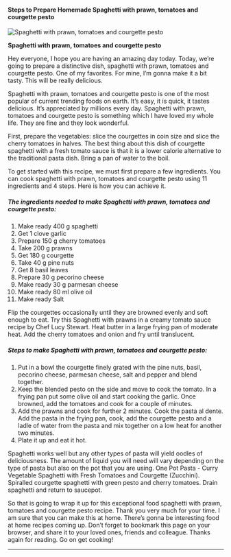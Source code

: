             

#### Steps to Prepare Homemade Spaghetti with prawn, tomatoes and courgette pesto

![Spaghetti with prawn, tomatoes and courgette pesto](https://img-global.cpcdn.com/recipes/7d634b079fca2d39/751x532cq70/spaghetti-with-prawn-tomatoes-and-courgette-pesto-recipe-main-photo.jpg)

**Spaghetti with prawn, tomatoes and courgette pesto**

Hey everyone, I hope you are having an amazing day today. Today, we’re going to prepare a distinctive dish, spaghetti with prawn, tomatoes and courgette pesto. One of my favorites. For mine, I’m gonna make it a bit tasty. This will be really delicious.

Spaghetti with prawn, tomatoes and courgette pesto is one of the most popular of current trending foods on earth. It’s easy, it is quick, it tastes delicious. It’s appreciated by millions every day. Spaghetti with prawn, tomatoes and courgette pesto is something which I have loved my whole life. They are fine and they look wonderful.

First, prepare the vegetables: slice the courgettes in coin size and slice the cherry tomatoes in halves. The best thing about this dish of courgette spaghetti with a fresh tomato sauce is that it is a lower calorie alternative to the traditional pasta dish. Bring a pan of water to the boil.

To get started with this recipe, we must first prepare a few ingredients. You can cook spaghetti with prawn, tomatoes and courgette pesto using 11 ingredients and 4 steps. Here is how you can achieve it.

##### The ingredients needed to make Spaghetti with prawn, tomatoes and courgette pesto:

1.  Make ready 400 g spaghetti
2.  Get 1 clove garlic
3.  Prepare 150 g cherry tomatoes
4.  Take 200 g prawns
5.  Get 180 g courgette
6.  Take 40 g pine nuts
7.  Get 8 basil leaves
8.  Prepare 30 g pecorino cheese
9.  Make ready 30 g parmesan cheese
10.  Make ready 80 ml olive oil
11.  Make ready Salt

Flip the courgettes occasionally until they are browned evenly and soft enough to eat. Try this Spaghetti with prawns in a creamy tomato sauce recipe by Chef Lucy Stewart. Heat butter in a large frying pan of moderate heat. Add the cherry tomatoes and onion and fry until translucent.

##### Steps to make Spaghetti with prawn, tomatoes and courgette pesto:

1.  Put in a bowl the courgette finely grated with the pine nuts, basil, pecorino cheese, parmesan cheese, salt and pepper and blend together.
2.  Keep the blended pesto on the side and move to cook the tomato. In a frying pan put some olive oil and start cooking the garlic. Once browned, add the tomatoes and cook for a couple of minutes.
3.  Add the prawns and cook for further 2 minutes. Cook the pasta al dente. Add the pasta in the frying pan, cook, add the courgette pesto and a ladle of water from the pasta and mix together on a low heat for another two minutes.
4.  Plate it up and eat it hot.

Spaghetti works well but any other types of pasta will yield oodles of deliciousness. The amount of liquid you will need will vary depending on the type of pasta but also on the pot that you are using. One Pot Pasta - Curry Vegetable Spaghetti with Fresh Tomatoes and Courgette (Zucchini). Spiralled courgette spaghetti with green pesto and cherry tomatoes. Drain spaghetti and return to saucepot.

So that is going to wrap it up for this exceptional food spaghetti with prawn, tomatoes and courgette pesto recipe. Thank you very much for your time. I am sure that you can make this at home. There’s gonna be interesting food at home recipes coming up. Don’t forget to bookmark this page on your browser, and share it to your loved ones, friends and colleague. Thanks again for reading. Go on get cooking!

* * *